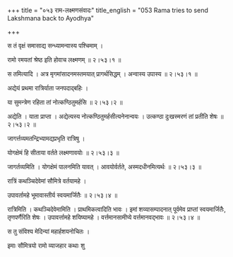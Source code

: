+++
title = "०५३ राम-लक्ष्मणसंवादः"
title_english = "053 Rama tries to send Lakshmana back to Ayodhya"

+++


स तं वृक्षं समासाद्य सन्ध्यामन्वास्य पश्चिमाम् ।  

रामो रमयतां श्रेष्ठ इति होवाच लक्ष्मणम्  ॥  २।५३।१  ॥   

स तमित्यादि । अत्र मृगमांसादनमस्तमयात् प्रागर्थसिद्धम् । अन्वास्य उपास्य
 ॥  २।५३।१  ॥   

  

अद्येयं प्रथमा रात्रिर्याता जनपदाद्बहिः ।  

या सुमन्त्रेण रहिता तां नोत्कण्ठितुमर्हसि  ॥  २।५३।२  ॥   

अद्येति । याता प्राप्ता । अद्येत्यस्य नोत्कण्ठितुमर्हसीत्यनेनान्वयः ।
उत्कण्ठा दुःखस्मरणं तां प्रतीति शेषः  ॥  २।५३।२  ॥   

  

जागर्त्तव्यमतन्द्रिभ्यामद्यप्रभृति रात्रिषु ।  

योगक्षेमं हि सीताया वर्तते लक्ष्मणावयोः  ॥  २।५३।३  ॥   

जागर्तव्यमिति । योगक्षेमं पालनमिति यावत् । आवयोर्वर्तते,
अस्मदधीनमित्यर्थः  ॥  २।५३।३  ॥   

  

रात्रिं कथञ्चिदेवेमां सौमित्रे वर्तयामहे ।  

उपावर्तामहे भूमावास्तीर्य स्वयमार्जितैः  ॥  २।५३।४  ॥   

रात्रिमिति । कथञ्चिदेवेमामिति । प्राथमिकत्वादिति भावः । इमां
शय्यासम्पादनात् पूर्वमेव प्राप्तां स्वयमार्जितैः, तृणपर्णैरिति शेषः ।
उपावर्त्तामहे शयिष्यामहे । वर्त्तमानसामीप्ये वर्त्तमानवद्भावः  ॥  २।५३।४
 ॥   

  

स तु संविश्य मेदिन्यां महार्हशयनोचितः ।  

इमाः सौमित्रयो रामो व्याजहार कथाः शु  


